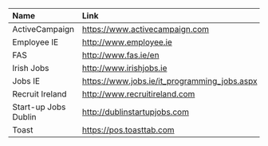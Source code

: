 | Name                 | Link                                         | Updated    |
| :------------------- | :------------------------------------------- | :--------- |
| ActiveCampaign       | https://www.activecampaign.com               | 00/00/0000 |
| Employee IE          | http://www.employee.ie                       | 00/00/0000 |
| FAS                  | http://www.fas.ie/en                         | 00/00/0000 |
| Irish Jobs           | http://www.irishjobs.ie                      | 00/00/0000 |
| Jobs IE              | https://www.jobs.ie/it_programming_jobs.aspx | 00/00/0000 |
| Recruit Ireland      | http://www.recruitireland.com                | 00/00/0000 |
| Start-up Jobs Dublin | http://dublinstartupjobs.com                 | 00/00/0000 |
| Toast                | https://pos.toasttab.com                     | 00/00/0000 |
